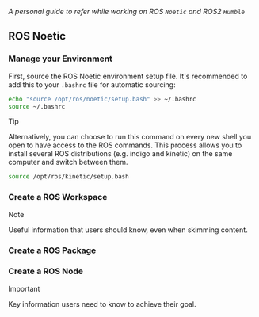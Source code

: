 _A personal guide to refer while working on ROS `Noetic` and ROS2 `Humble`_

## ROS Noetic

### Manage your Environment 
First, source the ROS Noetic environment setup file. It's recommended to add this to your `.bashrc` file for automatic sourcing:
```bash
echo "source /opt/ros/noetic/setup.bash" >> ~/.bashrc
source ~/.bashrc
```

> [!TIP]
> Alternatively, you can choose to run this command on every new shell you open to have access to the ROS commands. This process allows you to install several ROS distributions (e.g. indigo and kinetic) on the same computer and switch between them.
> ```bash
> source /opt/ros/kinetic/setup.bash
> ```


### Create a ROS Workspace

> [!NOTE]
> Useful information that users should know, even when skimming content.

### Create a ROS Package

### Create a ROS Node

> [!IMPORTANT]
> Key information users need to know to achieve their goal.


<!---

> [!NOTE]
> Useful information that users should know, even when skimming content.



> [!IMPORTANT]
> Key information users need to know to achieve their goal.

> [!WARNING]
> Urgent info that needs immediate user attention to avoid problems.

> [!CAUTION]
> Advises about risks or negative outcomes of certain actions.

-->
